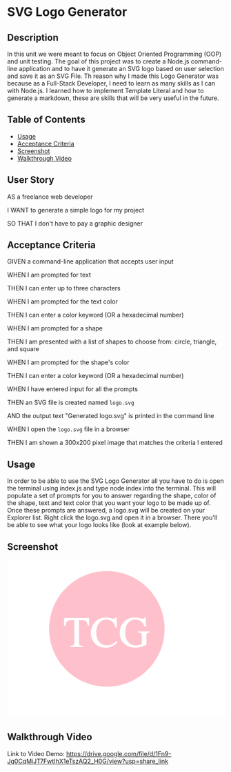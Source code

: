 # SVG Logo Generator

## Description

In this unit we were meant to focus on Object Oriented Programming (OOP) and unit testing. The goal of this project was to create a Node.js command-line application and to have it generate an SVG logo based on user selection and save it as an SVG File. Th reason why I made this Logo Generator was because as a Full-Stack Developer, I need to learn as many skills as I can with Node.js. I learned how to implement Template Literal and how to generate a markdown, these are skills that will be very useful in the future. 

## Table of Contents

* [Usage](#usage)
* [Acceptance Criteria](#criteria)
* [Screenshot](#screenshot)
* [Walkthrough Video](#video)

## User Story

AS a freelance web developer

I WANT to generate a simple logo for my project

SO THAT I don't have to pay a graphic designer



## Acceptance Criteria

GIVEN a command-line application that accepts user input

WHEN I am prompted for text

THEN I can enter up to three characters

WHEN I am prompted for the text color

THEN I can enter a color keyword (OR a hexadecimal number)

WHEN I am prompted for a shape

THEN I am presented with a list of shapes to choose from: circle, 
triangle, and square

WHEN I am prompted for the shape's color

THEN I can enter a color keyword (OR a hexadecimal number)

WHEN I have entered input for all the prompts

THEN an SVG file is created named `logo.svg`

AND the output text "Generated logo.svg" is printed in the command line

WHEN I open the `logo.svg` file in a browser

THEN I am shown a 300x200 pixel image that matches the criteria I entered


## Usage

In order to be able to use the SVG Logo Generator all you have to do is open the terminal using index.js and type node index into the terminal. This will populate a set of prompts for you to answer regarding the shape, color of the shape, text and text color that you want your logo to be made up of. Once these prompts are answered, a logo.svg will be created on your Explorer list. Right click the logo.svg and open it in a browser. There you'll be able to see what your logo looks like (look at example below).


## Screenshot
![logo](./pictures/svg-logo.png)


## Walkthrough Video
 Link to Video Demo: https://drive.google.com/file/d/1Fn9-Jq0CqMiJT7FwtIhX1eTszAQ2_H0G/view?usp=share_link
